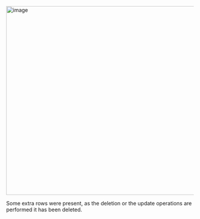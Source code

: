 <img width="509" alt="image" src="https://github.com/user-attachments/assets/a56350ad-acea-4770-8806-b14550759e07" />
<P>
Some extra rows were present, as the deletion or the update operations are performed it has been deleted.
<p/>
